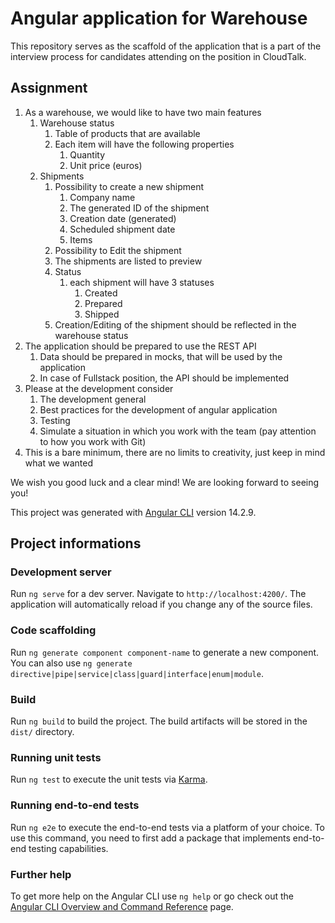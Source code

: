 # Angular application for Warehouse

This repository serves as the scaffold of the application that is a part of the interview process for candidates attending on the position in CloudTalk.

## Assignment

1. As a warehouse, we would like to have two main features
   1. Warehouse status
      1. Table of products that are available
      2. Each item will have the following properties
         1. Quantity
         2. Unit price (euros)
   2. Shipments
      1. Possibility to create a new shipment
         1. Company name
         2. The generated ID of the shipment
         3. Creation date (generated)
         4. Scheduled shipment date
         5. Items
      2. Possibility to Edit the shipment
      3. The shipments are listed to preview
      4. Status
         1. each shipment will have 3 statuses
            1. Created
            2. Prepared
            3. Shipped
      5. Creation/Editing of the shipment should be reflected in the warehouse status
2. The application should be prepared to use the REST API
   1. Data should be prepared in mocks, that will be used by the application
   2. In case of Fullstack position, the API should be implemented
3. Please at the development consider
   1. The development general
   2. Best practices for the development of angular application
   3. Testing
   4. Simulate a situation in which you work with the team (pay attention to how you work with Git)
4. This is a bare minimum, there are no limits to creativity, just keep in mind what we wanted

We wish you good luck and a clear mind! We are looking forward to seeing you!

This project was generated with [Angular CLI](https://github.com/angular/angular-cli) version 14.2.9.

## Project informations

### Development server

Run `ng serve` for a dev server. Navigate to `http://localhost:4200/`. The application will automatically reload if you change any of the source files.

### Code scaffolding

Run `ng generate component component-name` to generate a new component. You can also use `ng generate directive|pipe|service|class|guard|interface|enum|module`.

### Build

Run `ng build` to build the project. The build artifacts will be stored in the `dist/` directory.

### Running unit tests

Run `ng test` to execute the unit tests via [Karma](https://karma-runner.github.io).

### Running end-to-end tests

Run `ng e2e` to execute the end-to-end tests via a platform of your choice. To use this command, you need to first add a package that implements end-to-end testing capabilities.

### Further help

To get more help on the Angular CLI use `ng help` or go check out the [Angular CLI Overview and Command Reference](https://angular.io/cli) page.

